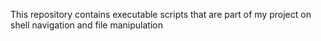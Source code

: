 This repository contains executable scripts that are part of my project on shell navigation and file manipulation
